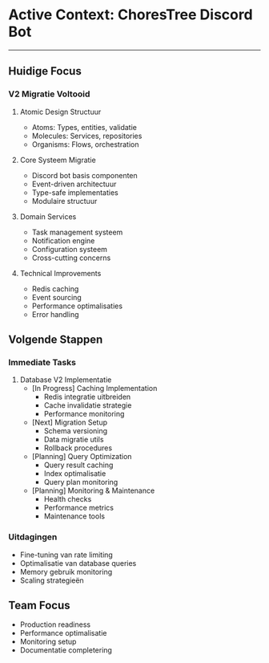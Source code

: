 # Active Context: ChoresTree Discord Bot

---

## Huidige Focus

### V2 Migratie Voltooid
1. Atomic Design Structuur
   - Atoms: Types, entities, validatie
   - Molecules: Services, repositories
   - Organisms: Flows, orchestration

2. Core Systeem Migratie
   - Discord bot basis componenten
   - Event-driven architectuur
   - Type-safe implementaties
   - Modulaire structuur

3. Domain Services
   - Task management systeem
   - Notification engine
   - Configuration systeem
   - Cross-cutting concerns

4. Technical Improvements
   - Redis caching
   - Event sourcing
   - Performance optimalisaties
   - Error handling

## Volgende Stappen

### Immediate Tasks
1. Database V2 Implementatie
   - [In Progress] Caching Implementation
     * Redis integratie uitbreiden
     * Cache invalidatie strategie
     * Performance monitoring
   - [Next] Migration Setup
     * Schema versioning
     * Data migratie utils
     * Rollback procedures
   - [Planning] Query Optimization
     * Query result caching
     * Index optimalisatie
     * Query plan monitoring
   - [Planning] Monitoring & Maintenance
     * Health checks
     * Performance metrics
     * Maintenance tools

### Uitdagingen
- Fine-tuning van rate limiting
- Optimalisatie van database queries
- Memory gebruik monitoring
- Scaling strategieën

## Team Focus
- Production readiness
- Performance optimalisatie
- Monitoring setup
- Documentatie completering